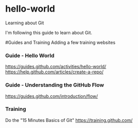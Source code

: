 # hello-world
Learning about Git

I'm following this guide to learn about Git.

#Guides and Training
Adding a few training websites
### Guide - Hello World
https://guides.github.com/activities/hello-world/
https://help.github.com/articles/create-a-repo/
### Guide - Understanding the GitHub Flow
https://guides.github.com/introduction/flow/
### Training
Do the "15 Minutes Basics of Git"
https://training.github.com/

